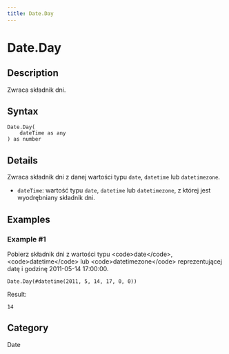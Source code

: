 ```yaml
---
title: Date.Day
---
```


# Date.Day


## Description

Zwraca składnik dni.


## Syntax

```powerquery
Date.Day(
    dateTime as any
) as number
```


## Details

Zwraca składnik dni z danej wartości typu <code>date</code>, <code>datetime</code> lub <code>datetimezone</code>.      <ul>        <li><code>dateTime</code>: wartość typu <code>date</code>, <code>datetime</code> lub <code>datetimezone</code>, z której jest wyodrębniany składnik dni.</li>      </ul>


## Examples

### Example #1 
Pobierz składnik dni z wartości typu &lt;code&gt;date&lt;/code&gt;, &lt;code&gt;datetime&lt;/code&gt; lub &lt;code&gt;datetimezone&lt;/code&gt; reprezentującej datę i godzinę 2011-05-14 17:00:00.
```powerquery
Date.Day(#datetime(2011, 5, 14, 17, 0, 0))
```

Result: 
```powerquery
14
```




## Category
Date

